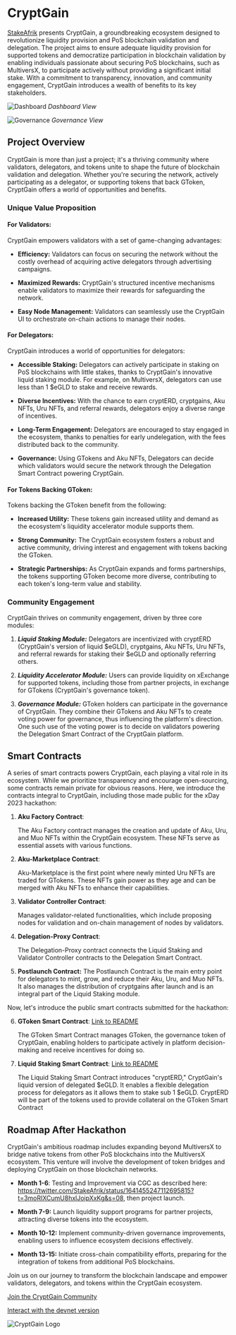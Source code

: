 # CryptGain

[StakeAfrik](https://stakeafrik.com) presents CryptGain, a groundbreaking ecosystem designed to revolutionize liquidity provision and PoS blockchain validation and delegation. The project aims to ensure adequate liquidity provision for supported tokens and democratize participation in blockchain validation by enabling individuals passionate about securing PoS blockchains, such as MultiversX, to participate actively without providing a significant initial stake. With a commitment to transparency, innovation, and community engagement, CryptGain introduces a wealth of benefits to its key stakeholders.

![Dashboard](dashboard.png)
_Dashboard View_ 

![Governance](governance.png)
_Governance View_


## Project Overview

CryptGain is more than just a project; it's a thriving community where validators, delegators, and tokens unite to shape the future of blockchain validation and delegation. Whether you're securing the network, actively participating as a delegator, or supporting tokens that back GToken, CryptGain offers a world of opportunities and benefits.

### Unique Value Proposition

#### For Validators:

CryptGain empowers validators with a set of game-changing advantages:

-   **Efficiency:** Validators can focus on securing the network without the costly overhead of acquiring active delegators through advertising campaigns.

-   **Maximized Rewards:** CryptGain's structured incentive mechanisms enable validators to maximize their rewards for safeguarding the network.

-   **Easy Node Management:** Validators can seamlessly use the CryptGain UI to orchestrate on-chain actions to manage their nodes.

#### For Delegators:

CryptGain introduces a world of opportunities for delegators:

-   **Accessible Staking:** Delegators can actively participate in staking on PoS blockchains with little stakes, thanks to CryptGain's innovative liquid staking module. For example, on MultiversX, delegators can use less than 1 $eGLD to stake and receive rewards.

-   **Diverse Incentives:** With the chance to earn cryptERD, cryptgains, Aku NFTs, Uru NFTs, and referral rewards, delegators enjoy a diverse range of incentives.

-   **Long-Term Engagement:** Delegators are encouraged to stay engaged in the ecosystem, thanks to penalties for early undelegation, with the fees distributed back to the community.

-   **Governance:** Using GTokens and Aku NFTs, Delegators can decide which validators would secure the network through the Delegation Smart Contract powering CryptGain.

#### For Tokens Backing GToken:

Tokens backing the GToken benefit from the following:

-   **Increased Utility:** These tokens gain increased utility and demand as the ecosystem's liquidity accelerator module supports them.

-   **Strong Community:** The CryptGain ecosystem fosters a robust and active community, driving interest and engagement with tokens backing the GToken.

-   **Strategic Partnerships:** As CryptGain expands and forms partnerships, the tokens supporting GToken become more diverse, contributing to each token's long-term value and stability.

### Community Engagement

CryptGain thrives on community engagement, driven by three core modules:

1. _**Liquid Staking Module:**_ Delegators are incentivized with cryptERD (CryptGain's version of liquid $eGLD), cryptgains, Aku NFTs, Uru NFTs, and referral rewards for staking their $eGLD and optionally referring others.

1. _**Liquidity Accelerator Module:**_ Users can provide liquidity on xExchange for supported tokens, including those from partner projects, in exchange for GTokens (CryptGain's governance token).

1. _**Governance Module:**_ GToken holders can participate in the governance of CryptGain. They combine their GTokens and Aku NFTs to create voting power for governance, thus influencing the platform's direction. One such use of the voting power is to decide on validators powering the Delegation Smart Contract of the CryptGain platform.

## Smart Contracts

A series of smart contracts powers CryptGain, each playing a vital role in its ecosystem. While we prioritize transparency and encourage open-sourcing, some contracts remain private for obvious reasons. Here, we introduce the contracts integral to CryptGain, including those made public for the xDay 2023 hackathon:

1. **Aku Factory Contract**:

    The Aku Factory contract manages the creation and update of Aku, Uru, and Muo NFTs within the CryptGain ecosystem. These NFTs serve as essential assets with various functions.

2. **Aku-Marketplace Contract**:

    Aku-Marketplace is the first point where newly minted Uru NFTs are traded for GTokens. These NFTs gain power as they age and can be merged with Aku NFTs to enhance their capabilities.

3. **Validator Controller Contract**:

    Manages validator-related functionalities, which include proposing nodes for validation and on-chain management of nodes by validators.

4. **Delegation-Proxy Contract**:

    The Delegation-Proxy contract connects the Liquid Staking and Validator Controller contracts to the Delegation Smart Contract.

5. **Postlaunch Contract:**
   The Postlaunch Contract is the main entry point for delegators to mint, grow, and reduce their Aku, Uru, and Muo NFTs. It also manages the distribution of cryptgains after launch and is an integral part of the Liquid Staking module.

Now, let's introduce the public smart contracts submitted for the hackathon:

6. **GToken Smart Contract**: [Link to README](./g_token/README.md)

    The GToken Smart Contract manages GToken, the governance token of CryptGain, enabling holders to participate actively in platform decision-making and receive incentives for doing so.

7. **Liquid Staking Smart Contract**: [Link to README](./liquid-staking/README.md)

    The Liquid Staking Smart Contract introduces "cryptERD," CryptGain's liquid version of delegated $eGLD. It enables a flexible delegation process for delegators as it allows them to stake sub 1 $eGLD. CryptERD will be part of the tokens used to provide collateral on the GToken Smart Contract

## Roadmap After Hackathon

CryptGain's ambitious roadmap includes expanding beyond MultiversX to bridge native tokens from other PoS blockchains into the MultiversX ecosystem. This venture will involve the development of token bridges and deploying CryptGain on those blockchain networks.

-   **Month 1-6**: Testing and Improvement via CGC as described here: https://twitter.com/StakeAfrik/status/1641455247112695815?t=3moRIXCumU8hxlJoipXxKg&s=08, then project launch.

-   **Month 7-9:** Launch liquidity support programs for partner projects, attracting diverse tokens into the ecosystem.

-   **Month 10-12:** Implement community-driven governance improvements, enabling users to influence ecosystem decisions effectively.

-   **Month 13-15:** Initiate cross-chain compatibility efforts, preparing for the integration of tokens from additional PoS blockchains.

Join us on our journey to transform the blockchain landscape and empower validators, delegators, and tokens within the CryptGain ecosystem.

[Join the CryptGain Community](https://t.me/stakeafrik)

[Interact with the devnet version](https://pub-devnet.cryptgain.com)

![CryptGain Logo](logo.svg)
